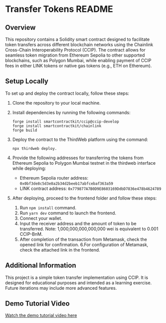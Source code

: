 # Transfer Tokens README

## Overview
This repository contains a Solidity smart contract designed to facilitate token transfers across different blockchain networks using the Chainlink Cross-Chain Interoperability Protocol (CCIP). The contract allows for seamless token migration from Ethereum Sepolia to other supported blockchains, such as Polygon Mumbai, while enabling payment of CCIP fees in either LINK tokens or native gas tokens (e.g., ETH on Ethereum).

## Setup Locally
To set up and deploy the contract locally, follow these steps:

1. Clone the repository to your local machine.
2. Install dependencies by running the following commands:
    ```
    forge install smartcontractkit/ccip@ccip-develop
    forge install smartcontractkit/chainlink
    forge build
    ```
3. Deploy the contract to the ThirdWeb platform using the command:
    ```
    npx thirdweb deploy.
    ```


4. Provide the following addresses for transferring the tokens from Ethereum Sepolia to Polygon Mumbai testnet in the thirdweb interface while deploying:

   - Ethereum Sepolia router address: `0x0bf3de8c5d3e8a2b34d2beeb17abfcebaf363a59`
   - LINK contract address: `0x779877A7B0D9E8603169DdbD7836e478b4624789`

 5. After deploying, proceed to the frontend folder and follow these steps:

       1. Run `npm install` command.
       2. Run `yarn dev` command to launch the frontend.
       3. Connect your wallet.
       4. Input the receiver address and the amount of token to be transferred. Note: 1,000,000,000,000,000 wei is equivalent to 0.001 CCIP-BnM.
       5. After completion of the transaction from Metamask, check the opened link for confirmation.
       6.For configuration of Metamask, check the attached link in the frontend.


## Additional Information
This project is a simple token transfer implementation using CCIP. It is designed for educational purposes and intended as a learning exercise. Future iterations may include more advanced features.

## Demo Tutorial Video
[Watch the demo tutorial video here](insert_link_to_video_here)
